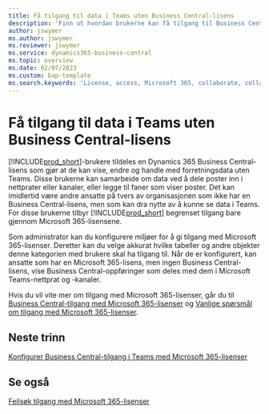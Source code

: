 ```yaml
---
title: Få tilgang til data i Teams uten Business Central-lisens
description: 'Finn ut hvordan brukerne kan få tilgang til Business Central-data i Microsoft Teams-nettpratvinduer og -kanaler, med bare en Microsoft 365-lisens, men ingen Business Central-lisens.'
author: jswymer
ms.author: jswymer
ms.reviewer: jswymer
ms.service: dynamics365-business-central
ms.topic: overview
ms.date: 02/07/2023
ms.custom: bap-template
ms.search.keywords: 'License, access, Microsoft 365, collaborate, collaboration, Teams, Microsoft Teams'
---
```


# Få tilgang til data i Teams uten Business Central-lisens

[!INCLUDE[prod_short](includes/prod_short.md)]-brukere tildeles en Dynamics 365 Business Central-lisens som gjør at de kan vise, endre og handle med forretningsdata uten Teams. Disse brukerne kan samarbeide om data ved å dele poster inn i nettprater eller kanaler, eller legge til faner som viser poster. Det kan imidlertid være andre ansatte på tvers av organisasjonen som ikke har en Business Central-lisens, men som kan dra nytte av å kunne se data i Teams. For disse brukerne tilbyr [!INCLUDE[prod_short](includes/prod_short.md)] begrenset tilgang bare gjennom Microsoft 365-lisensene.  

Som administrator kan du konfigurere miljøer for å gi tilgang med Microsoft 365-lisenser. Deretter kan du velge akkurat hvilke tabeller og andre objekter denne kategorien med brukere skal ha tilgang til. Når de er konfigurert, kan ansatte som har en Microsoft 365-lisens, men ingen Business Central-lisens, vise Business Central-oppføringer som deles med dem i Microsoft Teams-nettprat og -kanaler.

Hvis du vil vite mer om tilgang med Microsoft 365-lisenser, går du til [Business Central-tilgang med Microsoft 365-lisenser](admin-access-with-m365-license.md) og [Vanlige spørsmål om tilgang med Microsoft 365-lisenser](admin-access-with-m365-license-faq.md).

## Neste trinn

[Konfigurer Business Central-tilgang i Teams med Microsoft 365-lisenser](admin-access-with-m365-license-setup.md)  

## Se også

[Feilsøk tilgang med Microsoft 365-lisenser](admin-access-with-m365-license-troubleshooting.md)  
